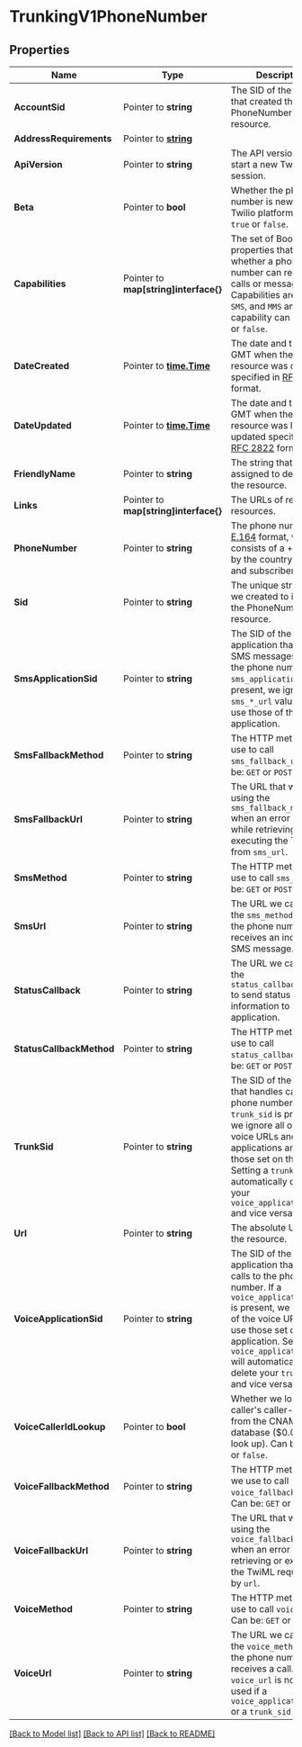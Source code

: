 # TrunkingV1PhoneNumber

## Properties

Name | Type | Description | Notes
------------ | ------------- | ------------- | -------------
**AccountSid** | Pointer to **string** | The SID of the [Account](https://www.twilio.com/docs/iam/api/account) that created the PhoneNumber resource. |
**AddressRequirements** | Pointer to [**string**](PhoneNumberEnumAddressRequirement.md) |  |
**ApiVersion** | Pointer to **string** | The API version used to start a new TwiML session. |
**Beta** | Pointer to **bool** | Whether the phone number is new to the Twilio platform. Can be: `true` or `false`. |
**Capabilities** | Pointer to **map[string]interface{}** | The set of Boolean properties that indicate whether a phone number can receive calls or messages.  Capabilities are  `Voice`, `SMS`, and `MMS` and each capability can be: `true` or `false`. |
**DateCreated** | Pointer to [**time.Time**](time.Time.md) | The date and time in GMT when the resource was created specified in [RFC 2822](https://www.ietf.org/rfc/rfc2822.txt) format. |
**DateUpdated** | Pointer to [**time.Time**](time.Time.md) | The date and time in GMT when the resource was last updated specified in [RFC 2822](https://www.ietf.org/rfc/rfc2822.txt) format. |
**FriendlyName** | Pointer to **string** | The string that you assigned to describe the resource. |
**Links** | Pointer to **map[string]interface{}** | The URLs of related resources. |
**PhoneNumber** | Pointer to **string** | The phone number in [E.164](https://www.twilio.com/docs/glossary/what-e164) format, which consists of a + followed by the country code and subscriber number. |
**Sid** | Pointer to **string** | The unique string that we created to identify the PhoneNumber resource. |
**SmsApplicationSid** | Pointer to **string** | The SID of the application that handles SMS messages sent to the phone number. If an `sms_application_sid` is present, we ignore all `sms_*_url` values and use those of the application. |
**SmsFallbackMethod** | Pointer to **string** | The HTTP method we use to call `sms_fallback_url`. Can be: `GET` or `POST`. |
**SmsFallbackUrl** | Pointer to **string** | The URL that we call using the `sms_fallback_method` when an error occurs while retrieving or executing the TwiML from `sms_url`. |
**SmsMethod** | Pointer to **string** | The HTTP method we use to call `sms_url`. Can be: `GET` or `POST`. |
**SmsUrl** | Pointer to **string** | The URL we call using the `sms_method` when the phone number receives an incoming SMS message. |
**StatusCallback** | Pointer to **string** | The URL we call using the `status_callback_method` to send status information to your application. |
**StatusCallbackMethod** | Pointer to **string** | The HTTP method we use to call `status_callback`. Can be: `GET` or `POST`. |
**TrunkSid** | Pointer to **string** | The SID of the Trunk that handles calls to the phone number. If a `trunk_sid` is present, we ignore all of the voice URLs and voice applications and use those set on the Trunk. Setting a `trunk_sid` will automatically delete your `voice_application_sid` and vice versa. |
**Url** | Pointer to **string** | The absolute URL of the resource. |
**VoiceApplicationSid** | Pointer to **string** | The SID of the application that handles calls to the phone number. If a `voice_application_sid` is present, we ignore all of the voice URLs and use those set on the application. Setting a `voice_application_sid` will automatically delete your `trunk_sid` and vice versa. |
**VoiceCallerIdLookup** | Pointer to **bool** | Whether we look up the caller's caller-ID name from the CNAM database ($0.01 per look up). Can be: `true` or `false`. |
**VoiceFallbackMethod** | Pointer to **string** | The HTTP method that we use to call `voice_fallback_url`. Can be: `GET` or `POST`. |
**VoiceFallbackUrl** | Pointer to **string** | The URL that we call using the `voice_fallback_method` when an error occurs retrieving or executing the TwiML requested by `url`. |
**VoiceMethod** | Pointer to **string** | The HTTP method we use to call `voice_url`. Can be: `GET` or `POST`. |
**VoiceUrl** | Pointer to **string** | The URL we call using the `voice_method` when the phone number receives a call. The `voice_url` is not be used if a `voice_application_sid` or a `trunk_sid` is set. |

[[Back to Model list]](../README.md#documentation-for-models) [[Back to API list]](../README.md#documentation-for-api-endpoints) [[Back to README]](../README.md)


